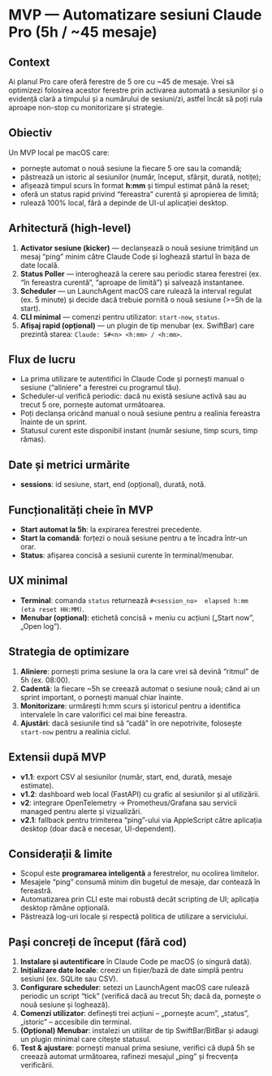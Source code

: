 # MVP — Automatizare sesiuni Claude Pro (5h / ~45 mesaje)

## Context

Ai planul Pro care oferă ferestre de 5 ore cu ~45 de mesaje. Vrei să optimizezi folosirea acestor ferestre prin activarea automată a sesiunilor și o evidență clară a timpului și a numărului de sesiuni/zi, astfel încât să poți rula aproape non-stop cu monitorizare și strategie.

## Obiectiv

Un MVP local pe macOS care:

- pornește automat o nouă sesiune la fiecare 5 ore sau la comandă;
- păstrează un istoric al sesiunilor (număr, început, sfârșit, durată, notițe);
- afișează timpul scurs în format **h:mm** și timpul estimat până la reset;
- oferă un status rapid privind “fereastra” curentă și apropierea de limită;
- rulează 100% local, fără a depinde de UI-ul aplicației desktop.

## Arhitectură (high-level)

1. **Activator sesiune (kicker)** — declanșează o nouă sesiune trimițând un mesaj “ping” minim către Claude Code și loghează startul în baza de date locală.
2. **Status Poller** — interoghează la cerere sau periodic starea ferestrei (ex. “în fereastra curentă”, “aproape de limită”) și salvează instantanee.
3. **Scheduler** — un LaunchAgent macOS care rulează la interval regulat (ex. 5 minute) și decide dacă trebuie pornită o nouă sesiune (>=5h de la start).
4. **CLI minimal** — comenzi pentru utilizator: `start-now`, `status`.
5. **Afișaj rapid (opțional)** — un plugin de tip menubar (ex. SwiftBar) care prezintă starea: `Claude: S#<n> <h:mm> / <h:mm>`.

## Flux de lucru

- La prima utilizare te autentifici în Claude Code și pornești manual o sesiune (“aliniere” a ferestrei cu programul tău).
- Scheduler-ul verifică periodic: dacă nu există sesiune activă sau au trecut 5 ore, pornește automat următoarea.
- Poți declanșa oricând manual o nouă sesiune pentru a realinia fereastra înainte de un sprint.
- Statusul curent este disponibil instant (număr sesiune, timp scurs, timp rămas).

## Date și metrici urmărite

- **sessions**: id sesiune, start, end (opțional), durată, notă.

## Funcționalități cheie în MVP

- **Start automat la 5h**: la expirarea ferestrei precedente.
- **Start la comandă**: forțezi o nouă sesiune pentru a te încadra într-un orar.
- **Status**: afișarea concisă a sesiunii curente în terminal/menubar.

## UX minimal

- **Terminal**: comanda `status` returnează `#<session_no>  elapsed h:mm  (eta reset HH:MM)`.
- **Menubar (opțional)**: etichetă concisă + meniu cu acțiuni („Start now”, „Open log”).

## Strategia de optimizare

1. **Aliniere**: pornești prima sesiune la ora la care vrei să devină “ritmul” de 5h (ex. 08:00).
2. **Cadentă**: la fiecare ~5h se creează automat o sesiune nouă; când ai un sprint important, o pornești manual chiar înainte.
3. **Monitorizare**: urmărești h:mm scurs și istoricul pentru a identifica intervalele în care valorifici cel mai bine fereastra.
4. **Ajustări**: dacă sesiunile tind să “cadă” în ore nepotrivite, folosește `start-now` pentru a realinia ciclul.

## Extensii după MVP

- **v1.1**: export CSV al sesiunilor (număr, start, end, durată, mesaje estimate).
- **v1.2**: dashboard web local (FastAPI) cu grafic al sesiunilor și al utilizării.
- **v2**: integrare OpenTelemetry → Prometheus/Grafana sau servicii managed pentru alerte și vizualizări.
- **v2.1**: fallback pentru trimiterea “ping”-ului via AppleScript către aplicația desktop (doar dacă e necesar, UI-dependent).

## Considerații & limite

- Scopul este **programarea inteligentă** a ferestrelor, nu ocolirea limitelor.
- Mesajele “ping” consumă minim din bugetul de mesaje, dar contează în fereastră.
- Automatizarea prin CLI este mai robustă decât scripting de UI; aplicația desktop rămâne opțională.
- Păstrează log-uri locale și respectă politica de utilizare a serviciului.

## Pași concreți de început (fără cod)

1. **Instalare și autentificare** în Claude Code pe macOS (o singură dată).
2. **Inițializare date locale**: creezi un fișier/bază de date simplă pentru sesiuni (ex. SQLite sau CSV).
3. **Configurare scheduler**: setezi un LaunchAgent macOS care rulează periodic un script “tick” (verifică dacă au trecut 5h; dacă da, pornește o nouă sesiune și loghează).
4. **Comenzi utilizator**: definești trei acțiuni – „pornește acum”, „status”, „istoric” – accesibile din terminal.
5. **(Opțional) Menubar**: instalezi un utilitar de tip SwiftBar/BitBar și adaugi un plugin minimal care citește statusul.
6. **Test & ajustare**: pornești manual prima sesiune, verifici că după 5h se creează automat următoarea, rafinezi mesajul „ping” și frecvența verificării.
